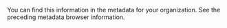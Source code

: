 You can find this information in the metadata for your organization. See the preceding metadata browser information.